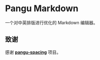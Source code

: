 # Pangu Markdown

一个对中英排版进行优化的 Markdown 编辑器。

## 致谢

感谢 **[pangu-spacing](https://github.com/vinta/pangu.js)** 项目。

